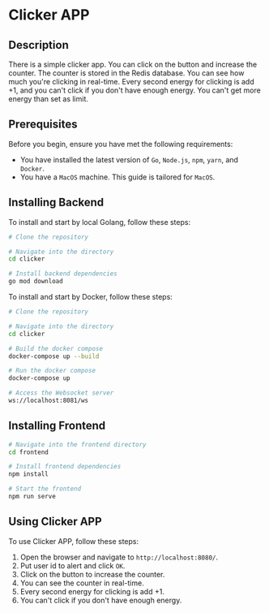 # Clicker APP

## Description

There is a simple clicker app. You can click on the button and increase the counter. 
The counter is stored in the Redis database. You can see how much you're clicking in real-time.
Every second energy for clicking is add +1, and you can't click if you don't have enough energy.
You can't get more energy than set as limit.

## Prerequisites

Before you begin, ensure you have met the following requirements:

* You have installed the latest version of `Go`, `Node.js`, `npm`, `yarn`, and `Docker`.
* You have a `MacOS` machine. This guide is tailored for `MacOS`.

## Installing Backend

To install and start by local Golang, follow these steps:
```bash
# Clone the repository

# Navigate into the directory
cd clicker

# Install backend dependencies
go mod download
```

To install and start by Docker, follow these steps:
```bash
# Clone the repository

# Navigate into the directory
cd clicker

# Build the docker compose
docker-compose up --build

# Run the docker compose
docker-compose up

# Access the Websocket server
ws://localhost:8081/ws
```

## Installing Frontend

```bash
# Navigate into the frontend directory
cd frontend

# Install frontend dependencies
npm install

# Start the frontend
npm run serve
```

## Using Clicker APP

To use Clicker APP, follow these steps:
1. Open the browser and navigate to `http://localhost:8080/`.
2. Put user id to alert and click `OK`.
3. Click on the button to increase the counter.
4. You can see the counter in real-time.
5. Every second energy for clicking is add +1.
6. You can't click if you don't have enough energy.